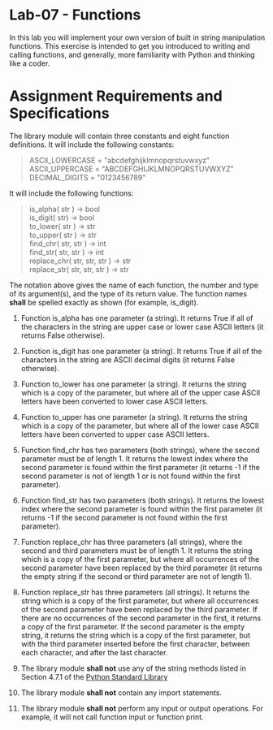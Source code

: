# Lab-07 - Functions
In this lab you will implement your own version of built in string manipulation functions.  This exercise is intended to get you introduced to writing and calling functions, and generally, more familiarity with Python and thinking like a coder.

# Assignment Requirements and Specifications
The library module will contain three constants and eight function definitions.
It will include the following constants:
>ASCII_LOWERCASE = "abcdefghijklmnopqrstuvwxyz"  
ASCII_UPPERCASE = "ABCDEFGHIJKLMNOPQRSTUVWXYZ"  
DECIMAL_DIGITS = "0123456789"

It will include the following functions:
>is_alpha( str ) -> bool  
is_digit( str) -> bool  
to_lower( str ) -> str  
to_upper( str ) -> str  
find_chr( str, str ) -> int  
find_str( str, str ) -> int  
replace_chr( str, str, str ) -> str  
replace_str( str, str, str ) -> str

The notation above gives the name of each function, the number and type of its argument(s), and
the type of its return value. The function names **shall** be spelled exactly as shown (for example, is_digit).

1. Function is_alpha has one parameter (a string). It returns True if all of the characters in
the string are upper case or lower case ASCII letters (it returns False otherwise).
2. Function is_digit has one parameter (a string). It returns True if all of the characters in
the string are ASCII decimal digits (it returns False otherwise).
3. Function to_lower has one parameter (a string). It returns the string which is a copy of the
parameter, but where all of the upper case ASCII letters have been converted to lower case
ASCII letters.
4. Function to_upper has one parameter (a string). It returns the string which is a copy of the
parameter, but where all of the lower case ASCII letters have been converted to upper case
ASCII letters.
5. Function find_chr has two parameters (both strings), where the second parameter must be
of length 1. It returns the lowest index where the second parameter is found within the first
parameter (it returns -1 if the second parameter is not of length 1 or is not found within the first
parameter).
6. Function find_str has two parameters (both strings). It returns the lowest index where the
second parameter is found within the first parameter (it returns -1 if the second parameter is not
found within the first parameter).
7. Function replace_chr has three parameters (all strings), where the second and third
parameters must be of length 1. It returns the string which is a copy of the first parameter, but
where all occurrences of the second parameter have been replaced by the third parameter (it
returns the empty string if the second or third parameter are not of length 1).
8. Function replace_str has three parameters (all strings). It returns the string which is a
copy of the first parameter, but where all occurrences of the second parameter have been
replaced by the third parameter. If there are no occurrences of the second parameter in the first,
it returns a copy of the first parameter. If the second parameter is the empty string, it returns the
string which is a copy of the first parameter, but with the third parameter inserted before the first
character, between each character, and after the last character.

9. The library module **shall not** use any of the string methods listed in Section 4.7.1 of the [Python
Standard Library](http://docs.python.org/3.3/library/stdtypes.html#string-methods)
10. The library module **shall not** contain any import statements.
11. The library module **shall not** perform any input or output operations. For example, it will not
call function input or function print.
